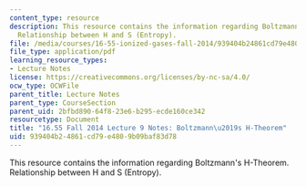 ```yaml
---
content_type: resource
description: This resource contains the information regarding Boltzmann's H-Theorem.
  Relationship between H and S (Entropy).
file: /media/courses/16-55-ionized-gases-fall-2014/939404b24861cd79e4809b09baf83d78_MIT16_55F14_Lecture9.pdf
file_type: application/pdf
learning_resource_types:
- Lecture Notes
license: https://creativecommons.org/licenses/by-nc-sa/4.0/
ocw_type: OCWFile
parent_title: Lecture Notes
parent_type: CourseSection
parent_uid: 2bfbd890-64f8-23e6-b295-ecde160ce342
resourcetype: Document
title: "16.55 Fall 2014 Lecture 9 Notes: Boltzmann\u2019s H-Theorem"
uid: 939404b2-4861-cd79-e480-9b09baf83d78
---
```

This resource contains the information regarding Boltzmann's H-Theorem. Relationship between H and S (Entropy).